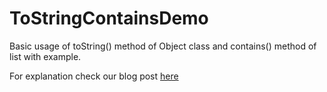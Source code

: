 # ToStringContainsDemo
Basic usage of toString() method of Object class and contains() method of list with example.


For explanation check our blog post [here](http://learnncode.co/android/basic-usage-of-tostring-method-of-object-class-and-contains-method-of-list-with-example/)
